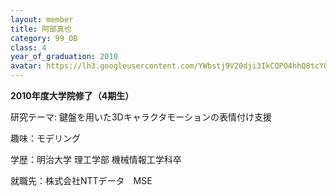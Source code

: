 ```yaml
---
layout: member
title: 阿部真也
category: 99_OB
class: 4
year_of_graduation: 2010
avatar: https://lh3.googleusercontent.com/YWbstj9V20dji3IkCQPO4hhQ8tcYQVpsosvO3mB-GgsgVkUABhZUXHDBNIbiSk04dp3U2iwYVaJrEtSOEboUcVnaYkn6_P71sxDwGBeXoFRr-XqgW2QiVKZuPH7MQ_lcEuuileQ6AH_VaiuIegsrnAIet66PPlxAFQi67s5qo1efP3-MptY_Ob2O6b33SxiGiOlG6_U8PjzezIPstRbg4sff_nk3ykiJNMIKBglP2zK5H1Ne7R0desR3HHmnDn1gPZ6h_B5O3k1EJgvgD--tMTgDb3Z3sov0piw0zUerCMz8v5pWbtYWHV6OkOJOXM36w3XMoTgL1nzSch0aV7YMdZSsvp-IcgX5u_5Og9yqpqMhIWJfEDWaHEi8t-ZcqCNP2rJGSuJCG0kfwUmuKi0Px9WjH5u-yckVisxHKybRMmBAHXClIwK_FgNCc4eSF1i6r1krxOTZ8z8BocepcOSF8OtKpDBQ3JZbSI-rhD1wa3LfDzcXE6pV2MUal01oGtnMcpqK6136tR2kZ7rgWKHYzG_VfrN3RlNgveJEx1FzAoR37n_AcGrO96J8bfOwlFAr9kt3Yzemfn94f5bkqoBAVDtGhAibpcmzfa5aUp-tNs0oriMe-nSbOsca2TtowuzqHC4Mo7pxY9B9Y8ve5XWO-kvPq9bDQtPXW9_N=p-s300
---
```

**2010年度大学院修了（4期生）**

研究テーマ: 鍵盤を用いた3Dキャラクタモーションの表情付け支援

趣味：モデリング

学歴：明治大学 理工学部 機械情報工学科卒

就職先：株式会社NTTデータ　MSE
